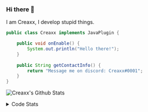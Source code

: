 ### Hi there 👋

I am Creaxx, I develop stupid things. 

```java
public class Creaxx implements JavaPlugin {

    public void onEnable() {
        System.out.println("Hello there!");
    }
    
    public String getContactInfo() {
        return "Message me on discord: Creaxx#0001";
    }
}
```

![Creaxx's Github Stats](https://github-readme-stats.vercel.app/api?username=CreaxxOG&show_icons=true&theme=dark&count_private=true)

<details>
  <summary>Code Stats</summary>

<!--START_SECTION:waka-->
![Code Time](http://img.shields.io/badge/Code%20Time-1%2C264%20hrs%2034%20mins-blue)

![Lines of code](https://img.shields.io/badge/From%20Hello%20World%20I%27ve%20Written-503.9%20thousand%20lines%20of%20code-blue)

**🐱 My GitHub Data** 

> 📦 66.3 kB Used in GitHub's Storage 
 > 
> 🏆 1,513 Contributions in the Year 2023
 > 
> 🚫 Not Opted to Hire
 > 
> 📜 4 Public Repositories 
 > 
> 🔑 2 Private Repositories 
 > 
**I'm an Early 🐤** 

```text
🌞 Morning                279 commits         ██░░░░░░░░░░░░░░░░░░░░░░░   07.19 % 
🌆 Daytime                1662 commits        ███████████░░░░░░░░░░░░░░   42.81 % 
🌃 Evening                1880 commits        ████████████░░░░░░░░░░░░░   48.43 % 
🌙 Night                  61 commits          ░░░░░░░░░░░░░░░░░░░░░░░░░   01.57 % 
```
📅 **I'm Most Productive on Saturday** 

```text
Monday                   466 commits         ███░░░░░░░░░░░░░░░░░░░░░░   12.00 % 
Tuesday                  561 commits         ████░░░░░░░░░░░░░░░░░░░░░   14.45 % 
Wednesday                587 commits         ████░░░░░░░░░░░░░░░░░░░░░   15.12 % 
Thursday                 618 commits         ████░░░░░░░░░░░░░░░░░░░░░   15.92 % 
Friday                   362 commits         ██░░░░░░░░░░░░░░░░░░░░░░░   09.33 % 
Saturday                 695 commits         ████░░░░░░░░░░░░░░░░░░░░░   17.90 % 
Sunday                   593 commits         ████░░░░░░░░░░░░░░░░░░░░░   15.28 % 
```


📊 **This Week I Spent My Time On** 

```text
💬 Programming Languages: 
Java                     10 hrs 24 mins      ████████████████████████░   94.34 % 
XML                      34 mins             █░░░░░░░░░░░░░░░░░░░░░░░░   05.23 % 
Kotlin                   1 min               ░░░░░░░░░░░░░░░░░░░░░░░░░   00.24 % 
GitIgnore file           0 secs              ░░░░░░░░░░░░░░░░░░░░░░░░░   00.08 % 
YAML                     0 secs              ░░░░░░░░░░░░░░░░░░░░░░░░░   00.06 % 

🔥 Editors: 
IntelliJ                 11 hrs 2 mins       █████████████████████████   100.00 % 
```

**I Mostly Code in Java** 

```text
Java                     55 repos            ████████████████████░░░░░   80.88 % 
Kotlin                   8 repos             ███░░░░░░░░░░░░░░░░░░░░░░   11.76 % 
CSS                      2 repos             █░░░░░░░░░░░░░░░░░░░░░░░░   02.94 % 
TypeScript               2 repos             █░░░░░░░░░░░░░░░░░░░░░░░░   02.94 % 
EJS                      1 repo              ░░░░░░░░░░░░░░░░░░░░░░░░░   01.47 % 
```




 Last Updated on 19/05/2023 01:27:30 UTC
<!--END_SECTION:waka-->
</details>
